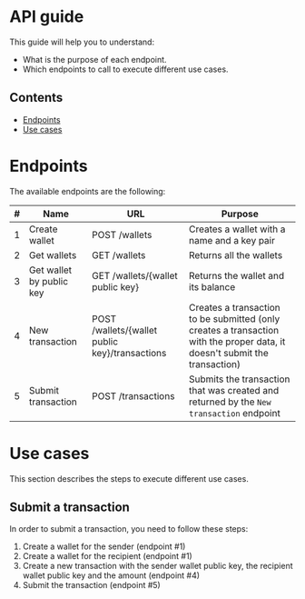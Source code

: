 # API guide

This guide will help you to understand:
- What is the purpose of each endpoint.
- Which endpoints to call to execute different use cases.

## Contents
- [Endpoints](#endpoints)
- [Use cases](#use-cases)

# Endpoints

The available endpoints are the following:

|#|Name|URL|Purpose|
|-|-|-|-|
| 1 | Create wallet | POST /wallets | Creates a wallet with a name and a key pair|
| 2 | Get wallets | GET /wallets | Returns all the wallets |
| 3 | Get wallet by public key | GET /wallets/{wallet public key} | Returns the wallet and its balance |
| 4 | New transaction | POST /wallets/{wallet public key}/transactions | Creates a transaction to be submitted (only creates a transaction with the proper data, it doesn't submit the transaction) |
| 5 | Submit transaction | POST /transactions | Submits the transaction that was created and returned by the `New transaction` endpoint |

# Use cases

This section describes the steps to execute different use cases.

## Submit a transaction

In order to submit a transaction, you need to follow these steps:

1. Create a wallet for the sender (endpoint #1)
2. Create a wallet for the recipient (endpoint #1)
3. Create a new transaction with the sender wallet public key, the recipient wallet public key and the amount (endpoint #4)
4. Submit the transaction (endpoint #5)
